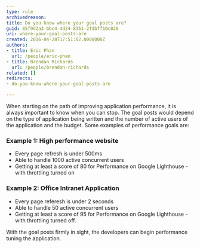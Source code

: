 ```yaml
---
type: rule
archivedreason: 
title: Do you know where your goal posts are?
guid: 85f9d2a3-bbc4-4d24-8351-2fdbff10c826
uri: where-your-goal-posts-are
created: 2016-04-28T17:51:02.0000000Z
authors:
- title: Eric Phan
  url: /people/eric-phan
- title: Brendan Richards
  url: /people/brendan-richards
related: []
redirects:
- do-you-know-where-your-goal-posts-are

---
```


When starting on the path of improving application performance, it is always important to know when you can stop. The goal posts would depend on the type of application being written and the number of active users of the application and the budget. Some examples of performance goals are:

<!--endintro-->

### Example 1: High performance website


* Every page refresh is under 500ms
* Able to handle 1000 active concurrent users
* Getting at least a score of 80 for Performance on Google Lighthouse - with throttling turned on


### Example 2: Office Intranet Application



* Every page referesh is under 2 seconds
* Able to handle 50 active concurrent users
* Getting at least a score of 95 for Performance on Google Lighthouse - with throttling turned off.



With the goal posts firmly in sight, the developers can begin performance tuning the application.
